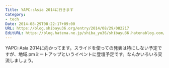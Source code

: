 ```yaml
---
Title: YAPC::Asia 2014に行きます
Category:
- tech
Date: 2014-08-29T08:22:17+09:00
URL: https://blog.shibayu36.org/entry/2014/08/29/082217
EditURL: https://blog.hatena.ne.jp/shiba_yu36/shibayu36.hatenablog.com/atom/entry/12921228815731543130
---
```


YAPC::Asia 2014に向かってます。スライドを使っての発表は特にしない予定ですが、地域.pmミートアップというイベントに登壇予定です。なんかいろいろ交流しましょう。

